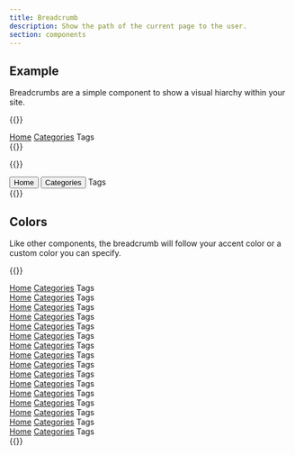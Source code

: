 ```yaml
---
title: Breadcrumb
description: Show the path of the current page to the user.
section: components
---
```


## Example
Breadcrumbs are a simple component to show a visual hiarchy within your site.

{{<example>}}
<nav aria-label="breadcrumb" class="breadcrumb">
  <span class="breadcrumb-item"><a href="#">Home</a></span>
  <span class="breadcrumb-item"><a href="#">Categories</a></span>
  <span class="breadcrumb-item active" aria-current="page"><span>Tags</span></span>
</nav>
{{</example>}}

{{<example>}}
<nav aria-label="breadcrumb" class="breadcrumb">
  <span class="breadcrumb-item"><button>Home</button></span>
  <span class="breadcrumb-item"><button>Categories</button></span>
  <span class="breadcrumb-item active" aria-current="page"><span>Tags</span></span>
</nav>
{{</example>}}

## Colors
Like other components, the breadcrumb will follow your accent color or a custom color you can specify.

{{<example>}}
<nav aria-label="breadcrumb" class="breadcrumb red">
  <span class="breadcrumb-item"><a href="#">Home</a></span>
  <span class="breadcrumb-item"><a href="#">Categories</a></span>
  <span class="breadcrumb-item active" aria-current="page"><span>Tags</span></span>
</nav>
<nav aria-label="breadcrumb" class="breadcrumb orange">
  <span class="breadcrumb-item"><a href="#">Home</a></span>
  <span class="breadcrumb-item"><a href="#">Categories</a></span>
  <span class="breadcrumb-item active" aria-current="page"><span>Tags</span></span>
</nav>
<nav aria-label="breadcrumb" class="breadcrumb amber">
  <span class="breadcrumb-item"><a href="#">Home</a></span>
  <span class="breadcrumb-item"><a href="#">Categories</a></span>
  <span class="breadcrumb-item active" aria-current="page"><span>Tags</span></span>
</nav>
<nav aria-label="breadcrumb" class="breadcrumb yellow">
  <span class="breadcrumb-item"><a href="#">Home</a></span>
  <span class="breadcrumb-item"><a href="#">Categories</a></span>
  <span class="breadcrumb-item active" aria-current="page"><span>Tags</span></span>
</nav>
<nav aria-label="breadcrumb" class="breadcrumb lime">
  <span class="breadcrumb-item"><a href="#">Home</a></span>
  <span class="breadcrumb-item"><a href="#">Categories</a></span>
  <span class="breadcrumb-item active" aria-current="page"><span>Tags</span></span>
</nav>
<nav aria-label="breadcrumb" class="breadcrumb green">
  <span class="breadcrumb-item"><a href="#">Home</a></span>
  <span class="breadcrumb-item"><a href="#">Categories</a></span>
  <span class="breadcrumb-item active" aria-current="page"><span>Tags</span></span>
</nav>
<nav aria-label="breadcrumb" class="breadcrumb teal">
  <span class="breadcrumb-item"><a href="#">Home</a></span>
  <span class="breadcrumb-item"><a href="#">Categories</a></span>
  <span class="breadcrumb-item active" aria-current="page"><span>Tags</span></span>
</nav>
<nav aria-label="breadcrumb" class="breadcrumb cyan">
  <span class="breadcrumb-item"><a href="#">Home</a></span>
  <span class="breadcrumb-item"><a href="#">Categories</a></span>
  <span class="breadcrumb-item active" aria-current="page"><span>Tags</span></span>
</nav>
<nav aria-label="breadcrumb" class="breadcrumb blue">
  <span class="breadcrumb-item"><a href="#">Home</a></span>
  <span class="breadcrumb-item"><a href="#">Categories</a></span>
  <span class="breadcrumb-item active" aria-current="page"><span>Tags</span></span>
</nav>
<nav aria-label="breadcrumb" class="breadcrumb indigo">
  <span class="breadcrumb-item"><a href="#">Home</a></span>
  <span class="breadcrumb-item"><a href="#">Categories</a></span>
  <span class="breadcrumb-item active" aria-current="page"><span>Tags</span></span>
</nav>
<nav aria-label="breadcrumb" class="breadcrumb violet">
  <span class="breadcrumb-item"><a href="#">Home</a></span>
  <span class="breadcrumb-item"><a href="#">Categories</a></span>
  <span class="breadcrumb-item active" aria-current="page"><span>Tags</span></span>
</nav>
<nav aria-label="breadcrumb" class="breadcrumb purple">
  <span class="breadcrumb-item"><a href="#">Home</a></span>
  <span class="breadcrumb-item"><a href="#">Categories</a></span>
  <span class="breadcrumb-item active" aria-current="page"><span>Tags</span></span>
</nav>
<nav aria-label="breadcrumb" class="breadcrumb pink">
  <span class="breadcrumb-item"><a href="#">Home</a></span>
  <span class="breadcrumb-item"><a href="#">Categories</a></span>
  <span class="breadcrumb-item active" aria-current="page"><span>Tags</span></span>
</nav>
<nav aria-label="breadcrumb" class="breadcrumb rose">
  <span class="breadcrumb-item"><a href="#">Home</a></span>
  <span class="breadcrumb-item"><a href="#">Categories</a></span>
  <span class="breadcrumb-item active" aria-current="page"><span>Tags</span></span>
</nav>
<nav aria-label="breadcrumb" class="breadcrumb brown">
  <span class="breadcrumb-item"><a href="#">Home</a></span>
  <span class="breadcrumb-item"><a href="#">Categories</a></span>
  <span class="breadcrumb-item active" aria-current="page"><span>Tags</span></span>
</nav>
<nav aria-label="breadcrumb" class="breadcrumb grey">
  <span class="breadcrumb-item"><a href="#">Home</a></span>
  <span class="breadcrumb-item"><a href="#">Categories</a></span>
  <span class="breadcrumb-item active" aria-current="page"><span>Tags</span></span>
</nav>
{{</example>}}
